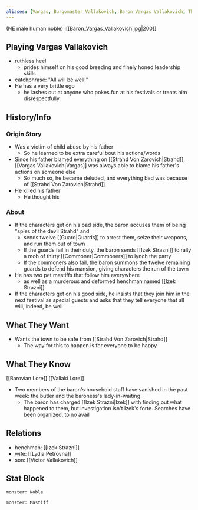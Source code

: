```yaml
---
aliases: [Vargas, Burgomaster Vallakovich, Baron Vargas Vallakovich, The Baron, The Burgomaster]
---
```

(NE male human noble)
![[Baron_Vargas_Vallakovich.jpg|200]]
## Playing Vargas Vallakovich
- ruthless heel
	- prides himself on his good breeding and finely honed leadership skills
- catchphrase: "All will be well!"
- He has a very brittle ego
	- he lashes out at anyone who pokes fun at his festivals or treats him disrespectfully

## History/Info
### Origin Story
- Was a victim of child abuse by his father
	- So he learned to be extra careful bout his actions/words
- Since his father blamed everything on [[Strahd Von Zarovich|Strahd]], [[Vargas Vallakovich|Vargas]] was always able to blame his father's actions on someone else
	- So much so, he became deluded, and everything bad was because of [[Strahd Von Zarovich|Strahd]]
- He killed his father
	- He thought his

### About
- If the characters get on his bad side, the baron accuses them of being "spies of the devil Strahd" and
	- sends twelve [[Guard|Guards]] to arrest them, seize their weapons, and run them out of town
	- If the guards fail in their duty, the baron sends [[Izek Strazni]] to rally a mob of thirty [[Commoner|Commoners]] to lynch the party
	- If the commoners also fail, the baron summons the twelve remaining guards to defend his mansion, giving characters the run of the town
- He has two pet mastiffs that follow him everywhere
	- as well as a murderous and deformed henchman named [[Izek Strazni]]
- If the characters get on his good side, he insists that they join him in the next festival as special guests and asks that they tell everyone that all will, indeed, be well
 
## What They Want
- Wants the town to be safe from [[Strahd Von Zarovich|Strahd]]
	- The way for this to happen is for everyone to be happy

## What They Know
[[Barovian Lore]]
[[Vallaki Lore]]
- Two members of the baron's household staff have vanished in the past week: the butler and the baroness's lady-in-waiting
	- The baron has charged [[Izek Strazni|Izek]] with finding out what happened to them, but investigation isn't Izek's forte. Searches have been organized, to no avail

## Relations
- henchman: [[Izek Strazni]]
- wife: [[Lydia Petrovna]]
- son: [[Victor Vallakovich]]

## Stat Block

```statblock
monster: Noble
```

```statblock
monster: Mastiff
```
```dataviewjs
```
